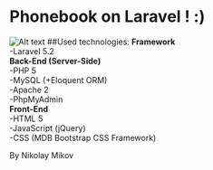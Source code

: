 # Phonebook on Laravel !   :)
![Alt text](https://confluence.jetbrains.com/download/attachments/57288110/laravel.png "Optional title")
##Used technologies:
  <b>Framework </b><br />
  -Laravel 5.2<br />
  <b> Back-End (Server-Side)</b><br />
  -PHP 5 <br />
  -MySQL (+Eloquent ORM)<br />
  -Apache 2 <br />
  -PhpMyAdmin <br />
   <b>Front-End</b><br />
  -HTML 5<br />
  -JavaScript (jQuery)<br />
  -CSS (MDB Bootstrap CSS Framework)<br />
  
  

  By Nikolay Mikov

